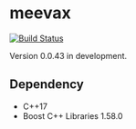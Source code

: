 # meevax

[![Build Status](https://travis-ci.org/yamacir-kit/meevax.svg?branch=master)](https://travis-ci.org/yamacir-kit/meevax)

Version 0.0.43 in development.

## Dependency

- C++17
- Boost C++ Libraries 1.58.0

